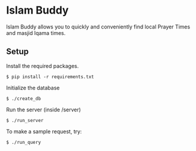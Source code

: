 # Islam Buddy #

Islam Buddy allows you to quickly and conveniently find local Prayer Times and masjid Iqama times.

## Setup ##

Install the required packages.
```
$ pip install -r requirements.txt
```

Initialize the database
```
$ ./create_db
```

Run the server (inside /server)
```
$ ./run_server
```

To make a sample request, try:
```
$ ./run_query
```

